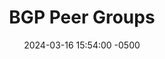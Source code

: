 ---
title: BGP Peer Groups 
date: 2024-03-16 15:54:00 -0500
categories: [CCNP,BGP]
tags: [bgp]     # TAG names should always be lowercase
---